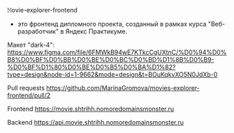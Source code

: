 𝙼ovie-explorer-frontend 
- это фронтенд дипломного проекта, созданный в рамках курса "Веб-разработчик" в Яндекс Практикуме.

Макет "dark-4": https://www.figma.com/file/6FMWkB94wE7KTkcCgUXtnC/%D0%94%D0%B8%D0%BF%D0%BB%D0%BE%D0%BC%D0%BD%D1%8B%D0%B9-%D0%BF%D1%80%D0%BE%D0%B5%D0%BA%D1%82?type=design&node-id=1-9662&mode=design&t=BOuKqkvXO5N0JdXb-0

Pull requests https://github.com/MarinaGromova/movies-explorer-frontend/pull/2

Frontend https://movie.shtrihh.nomoredomainsmonster.ru

Backend https://api.movie.shtrihh.nomoredomainsmonster.ru